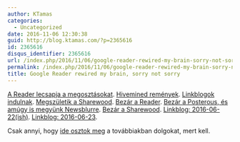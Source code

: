 ```yaml
---
author: KTamas
categories:
  - Uncategorized
date: 2016-11-06 12:30:38
guid: http://blog.ktamas.com/?p=2365616
id: 2365616
disqus_identifier: 2365616
url: /index.php/2016/11/06/google-reader-rewired-my-brain-sorry-not-sorry/
permalink: /index.php/2016/11/06/google-reader-rewired-my-brain-sorry-not-sorry/
title: Google Reader rewired my brain, sorry not sorry
---
```


[A Reader lecsapja a megosztásokat](http://blog.ktamas.com/index.php/2011/11/01/nem-oszthatom-meg-senkivel-megosztom-hat-mindenkivel-1031-never-forget/). [Hivemined remények](http://blog.ktamas.com/index.php/2011/11/04/kontentmegosztas/). [Linkblogok indulnak](http://blog.ktamas.com/index.php/2012/01/23/kontentmegosztas-redux-tamadnak-a-linkblogok-come-and-join-the-revolution/). [Megszületik a Sharewood](http://blog.ktamas.com/index.php/2012/01/30/sharewood-hu-kontentmegosztas-harmadik-resz/). [Bezár a Reader](http://blog.ktamas.com/index.php/2013/03/14/kinyirtak-a-readert-csutortok/). [Bezár a Posterous, és amúgy is megyünk Newsblurre](http://blog.ktamas.com/index.php/2013/04/03/state-of-the-rss-olvasok-megosztasok-sharewood/). [Bezár a Sharewood](http://sharewoodgephaz.tumblr.com/post/85517500870/bezar-a-sharewood). [Linkblog: 2016-06-22(ish)](http://blog.ktamas.com/index.php/2016/06/23/linkblog-2016-06-22ish/). [Linkblog: 2016-06-23](http://blog.ktamas.com/index.php/2016/06/23/linkblog-2016-06-23/).

Csak annyi, hogy [ide osztok meg](http://sharing.ktamas.com) a továbbiakban dolgokat, mert kell.
